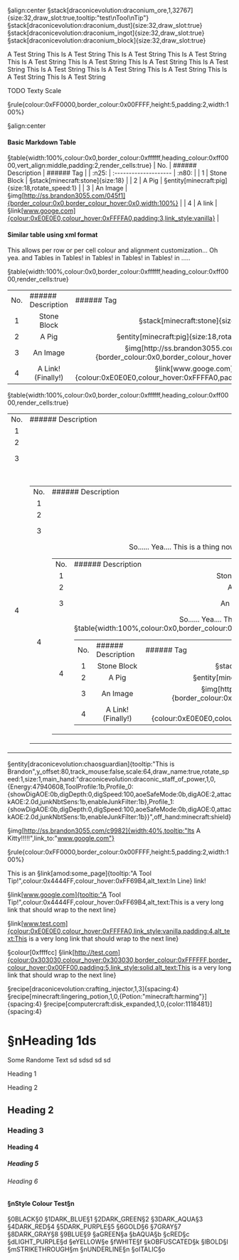 §align:center
§stack[draconicevolution:draconium_ore,1,32767]{size:32,draw_slot:true,tooltip:"test\nTool\nTip"} §stack[draconicevolution:draconium_dust]{size:32,draw_slot:true} §stack[draconicevolution:draconium_ingot]{size:32,draw_slot:true} §stack[draconicevolution:draconium_block]{size:32,draw_slot:true}

A Test String This Is A Test String This Is A Test String This Is A Test String This Is A Test String This Is A Test String This Is A Test String This Is A Test String This Is A Test String This Is A Test String This Is A Test String This Is A Test String This Is A Test String

TODO Texty Scale

§rule{colour:0xFF0000,border_colour:0x00FFFF,height:5,padding:2,width:100%}



§align:center

#### Basic Markdown Table
§table{width:100%,colour:0x0,border_colour:0xffffff,heading_colour:0xff0000,vert_align:middle,padding:2,render_cells:true}
| No.	| ###### Description 	| ###### Tag 																						|
| :n25: 	| :-------------------- 		| :n80: 																								|
| 1		| Stone Block 			| §stack[minecraft:stone]{size:18} 																	|
| 2		| A Pig 					| §entity[minecraft:pig]{size:18,rotate_speed:1}  														|
| 3		| An Image 				| §img[http://ss.brandon3055.com/045f1]{border_colour:0x0,border_colour_hover:0x0,width:100%}	|
| 4		| A link 					| §link[www.googe.com]{colour:0xE0E0E0,colour_hover:0xFFFFA0,padding:3,link_style:vanilla}		|

#### Similar table using xml format
This allows per row or per cell colour and alignment customization... Oh yea. and Tables in Tables! in Tables! in Tables! in Tables! in .....

§table{width:100%,colour:0x0,border_colour:0xffffff,heading_colour:0xff0000,render_cells:true} 
<table column_layout="25,1*,80">
<tr padding="3,0,0,0" align="middle center" colour="0xFF00FF">
	<td>No.</td>   
	<td>###### Description </td> 
	<td>###### Tag</td>
</tr>
<tr padding="2" align="middle">
	<td align="center">1</td>
	<td>Stone Block</td>
	<td align="center">§stack[minecraft:stone]{size:18} </td>
</tr>
<tr padding="2" align="middle">
	<td align="center">2</td>
	<td>A Pig</td> 
	<td align="center" padding="2">§entity[minecraft:pig]{size:18,rotate_speed:1}</td> 
</tr>
<tr padding="2" align="middle">
	<td align="center">3</td>
	<td colour="0xFF9040">An Image</td> 
	<td align="center" padding="2">§img[http://ss.brandon3055.com/045f1]{border_colour:0x0,border_colour_hover:0x0,width:100%}</td>
</tr>
<tr padding="2" align="middle">	
	<td align="center" colour="0xFFFF00">4</td>
	<td>A Link! (Finally!)</td>
	<td align="center" padding="2">§link[www.googe.com]{colour:0xE0E0E0,colour_hover:0xFFFFA0,padding:3,link_style:vanilla}</td>
</tr>
</table> 

§table{width:100%,colour:0x0,border_colour:0xffffff,heading_colour:0xff0000,render_cells:true} 
<table column_layout="25,1*,80">
<tr padding="3,0,0,0" align="middle center" colour="0xFF0000">
	<td>No.</td>   
	<td>###### Description </td> 
	<td>###### Tag</td>
</tr>
<tr padding="2" align="middle">
	<td align="center">1</td>
	<td>Stone Block</td>
	<td align="center">§stack[minecraft:stone]{size:18} </td>
</tr>
<tr padding="2" align="middle">
	<td align="center">2</td>
	<td>A Pig</td> 
	<td align="center" padding="2">§entity[minecraft:pig]{size:18,rotate_speed:1}</td> 
</tr>
<tr padding="2" align="middle">
	<td align="center">3</td>
	<td>An Image</td> 
	<td align="center" padding="2">§img[http://ss.brandon3055.com/045f1]{border_colour:0x0,border_colour_hover:0x0,width:100%}</td>
</tr>
<tr padding="2" align="middle">
	<td align="center" colour="0xFF0000">4</td>
	<td>
		So...... Yea.... This is a thing now....
		§table{width:100%,colour:0x0,border_colour:0xffffff,heading_colour:0x00FF00,render_cells:true} 
		<table column_layout="25,1*,80">
		<tr padding="3,0,0,0" align="middle center" colour="0x00FF00">
			<td>No.</td>   
			<td>###### Description </td> 
			<td>###### Tag</td>
		</tr>
		<tr padding="2" align="middle">
			<td align="center">1</td>
			<td colour="0x505050">Stone Block</td>
			<td align="center">§stack[minecraft:stone]{size:18} </td>
		</tr>
		<tr padding="2" align="middle">
			<td align="center">2</td>
			<td>A Pig</td> 
			<td align="center" padding="2">§entity[minecraft:pig]{size:18,rotate_speed:1}</td> 
		</tr>
		<tr padding="2" align="middle">
			<td align="center">3</td>
			<td>An Image</td> 
			<td align="center" padding="2">§img[http://ss.brandon3055.com/045f1]{border_colour:0x0,border_colour_hover:0x0,width:100%}</td>
		</tr>
		<tr padding="2" align="middle">
			<td align="center" colour="0x00FF00">4</td>
			<td>
				So...... Yea.... This is a thing now....
				§table{width:100%,colour:0x0,border_colour:0xffffff,heading_colour:0xff0000,render_cells:true} 
				<table column_layout="25,1*,80">
				<tr padding="3,0,0,0" align="middle center" colour="0x0000FF">
					<td>No.</td>   
					<td colour="0x00FFFF">###### Description </td> 
					<td>###### Tag</td>
				</tr>
				<tr padding="2" align="middle">
					<td align="center">1</td>
					<td>Stone Block</td>
					<td align="center">§stack[minecraft:stone]{size:18} </td>
				</tr>
				<tr padding="2" align="middle">
					<td align="center">2</td>
					<td>A Pig</td> 
					<td align="center" padding="2">§entity[minecraft:pig]{size:18,rotate_speed:1}</td> 
				</tr>
				<tr padding="2" align="middle">
					<td align="center">3</td>
					<td colour="0x4090FF">An Image</td> 
					<td align="center" padding="2">§img[http://ss.brandon3055.com/045f1]{border_colour:0x0,border_colour_hover:0x0,width:100%}</td>
				</tr>
				<tr padding="2" align="middle">
					<td align="center" colour="0x0000FF">4</td>
					<td>
						So...... Yea.... This is a thing now....
						§table{width:100%,colour:0x0,border_colour:0xffffff,heading_colour:0xff0000,render_cells:true} 
						<table column_layout="25,1*,80">
						<tr padding="3,0,0,0" align="middle center" colour="0xFF00FF">
							<td>No.</td>   
							<td>###### Description </td> 
							<td>###### Tag</td>
						</tr>
						<tr padding="2" align="middle">
							<td align="center">1</td>
							<td>Stone Block</td>
							<td align="center">§stack[minecraft:stone]{size:18} </td>
						</tr>
						<tr padding="2" align="middle">
							<td align="center">2</td>
							<td>A Pig</td> 
							<td align="center" padding="2">§entity[minecraft:pig]{size:18,rotate_speed:1}</td> 
						</tr>
						<tr padding="2" align="middle">
							<td align="center">3</td>
							<td colour="0xFF9040">An Image</td> 
							<td align="center" padding="2">§img[http://ss.brandon3055.com/045f1]{border_colour:0x0,border_colour_hover:0x0,width:100%}</td>
						</tr>
						<tr padding="2" align="middle">
							<td align="center" colour="0xFFFF00">4</td>
							<td>A Link! (Finally!)</td>
							<td align="center" padding="2">§link[www.googe.com]{colour:0xE0E0E0,colour_hover:0xFFFFA0,padding:3,link_style:vanilla}</td>
						</tr>
						</table> 
					</td>
					<td align="center" padding="2">§link[www.googe.com]{colour:0xE0E0E0,colour_hover:0xFFFFA0,padding:3,link_style:vanilla}</td>
				</tr>
				</table>
			</td> 
			<td align="center" padding="2">§link[www.googe.com]{colour:0xE0E0E0,colour_hover:0xFFFFA0,padding:3,link_style:vanilla}</td>
		</tr>
		</table>
	</td>
	<td align="center" padding="2">§link[www.googe.com]{colour:0xE0E0E0,colour_hover:0xFFFFA0,padding:3,link_style:vanilla}</td>
</tr>
</table>


§entity[draconicevolution:chaosguardian]{tooltip:"This is Brandon",y_offset:80,track_mouse:false,scale:64,draw_name:true,rotate_speed:1,size:1,main_hand:"draconicevolution:draconic_staff_of_power,1,0,{Energy:47940608,ToolProfile:1b,Profile_0:{showDigAOE:0b,digDepth:0,digSpeed:100,aoeSafeMode:0b,digAOE:2,attackAOE:2.0d,junkNbtSens:1b,enableJunkFilter:1b},Profile_1:{showDigAOE:0b,digDepth:0,digSpeed:100,aoeSafeMode:0b,digAOE:0,attackAOE:2.0d,junkNbtSens:1b,enableJunkFilter:1b}}",off_hand:minecraft:shield} 

§img[http://ss.brandon3055.com/c9982]{width:40%,tooltip:"Its A Kitty!!!!!",link_to:"www.google.com"}

§rule{colour:0xFF0000,border_colour:0x00FFFF,height:5,padding:2,width:100%}

This is an §link[amod:some_page]{tooltip:"A Tool Tip!",colour:0x4444FF,colour_hover:0xFF69B4,alt_text:In Line} link!

§link[www.google.com]{tooltip:"A Tool Tip!",colour:0x4444FF,colour_hover:0xFF69B4,alt_text:This is a very long link that should wrap to the next line} 

§link[www.test.com]{colour:0xE0E0E0,colour_hover:0xFFFFA0,link_style:vanilla,padding:4,alt_text:This is a very long link that should wrap to the next line}

§colour[0xffffcc] 
§link[http://test.com]{colour:0x303030,colour_hover:0x303030,border_colour:0xFFFFFF,border_colour_hover:0x00FF00,padding:5,link_style:solid,alt_text:This is a very long link that should wrap to the next line}

§recipe[draconicevolution:crafting_injector,1,3]{spacing:4}
§recipe[minecraft:lingering_potion,1,0,{Potion:"minecraft:harming"}]{spacing:4}
§recipe[computercraft:disk_expanded,1,0,{color:1118481}]{spacing:4}

# §nHeading 1ds
Some Randome Text sd sdsd sd  sd

Heading 1


Heading 2

## Heading 2

### Heading 3

#### Heading 4

##### Heading 5

###### Heading 6

#### §nStyle Colour Test§n

§0BLACK§0
§1DARK_BLUE§1
§2DARK_GREEN§2
§3DARK_AQUA§3
§4DARK_RED§4
§5DARK_PURPLE§5
§6GOLD§6
§7GRAY§7
§8DARK_GRAY§8
§9BLUE§9
§aGREEN§a
§bAQUA§b
§cRED§c
§dLIGHT_PURPLE§d
§eYELLOW§e
§fWHITE§f
§kOBFUSCATED§k
§lBOLD§l
§mSTRIKETHROUGH§m
§nUNDERLINE§n
§oITALIC§o






 
